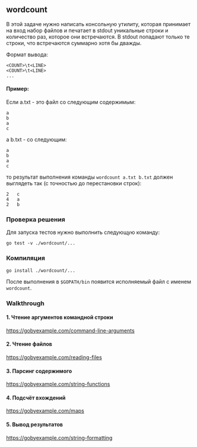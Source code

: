 ## wordcount

В этой задаче нужно написать консольную утилиту, которая принимает на вход набор файлов
и печатает в stdout уникальные строки и количество раз, которое они встречаются.
В stdout попадают только те строки, что встречаются суммарно хотя бы дважды.

Формат вывода:
```
<COUNT>\t<LINE>
<COUNT>\t<LINE>
...
```

#### Пример:

Если a.txt - это файл со следующим содержимым:
```
a
b
a
c
```
а b.txt - со следующим:
```
a
b
a
c
```
то результат выполнения команды `wordcount a.txt b.txt` должен выглядеть так (с точностью до перестановки строк):
```
2	c
4	a
2	b
```

### Проверка решения

Для запуска тестов нужно выполнить следующую команду:

```
go test -v ./wordcount/...
```

### Компиляция

```
go install ./wordcount/...
```

После выполнения в `$GOPATH/bin` появится исполняемый файл с именем `wordcount`.

### Walkthrough

#### 1. Чтение аргументов командной строки
https://gobyexample.com/command-line-arguments
#### 2. Чтение файлов
https://gobyexample.com/reading-files
#### 3. Парсинг содержимого
https://gobyexample.com/string-functions
#### 4. Подсчёт вхождений
https://gobyexample.com/maps
#### 5. Вывод результатов
https://gobyexample.com/string-formatting
